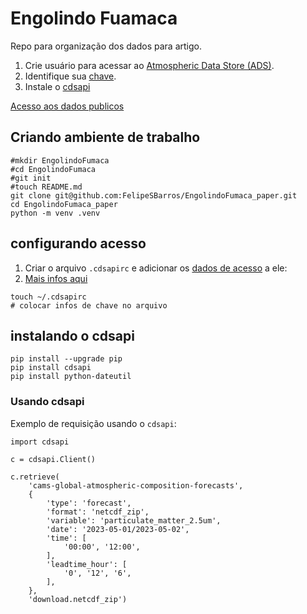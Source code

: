 # Engolindo Fuamaca

Repo para organização dos dados para artigo.

1. Crie usuário para acessar ao [Atmospheric Data Store (ADS)](https://ads.atmosphere.copernicus.eu/#!/home). 
2. Identifique sua [chave](https://api.ecmwf.int/v1/key/).
3. Instale o [cdsapi](#instalando-o-cdsapi)

[Acesso aos dados publicos](https://confluence.ecmwf.int/display/WEBAPI/Access+ECMWF+Public+Datasets)

## Criando ambiente de trabalho

```commandline
#mkdir EngolindoFumaca
#cd EngolindoFumaca
#git init
#touch README.md
git clone git@github.com:FelipeSBarros/EngolindoFumaca_paper.git
cd EngolindoFumaca_paper
python -m venv .venv
```

## configurando acesso

1. Criar o arquivo `.cdsapirc` e adicionar os [dados de acesso](https://ads.atmosphere.copernicus.eu/api-how-to) a ele:
2. [Mais infos aqui](https://confluence.ecmwf.int/display/WEBAPI/Access+ECMWF+Public+Datasets)

```commandline
touch ~/.cdsapirc
# colocar infos de chave no arquivo
```

## instalando o cdsapi

```commandline
pip install --upgrade pip
pip install cdsapi 
pip install python-dateutil
```

### Usando cdsapi

Exemplo de requisição usando o `cdsapi`:

```commandline
import cdsapi

c = cdsapi.Client()

c.retrieve(
    'cams-global-atmospheric-composition-forecasts',
    {
        'type': 'forecast',
        'format': 'netcdf_zip',
        'variable': 'particulate_matter_2.5um',
        'date': '2023-05-01/2023-05-02',
        'time': [
            '00:00', '12:00',
        ],
        'leadtime_hour': [
            '0', '12', '6',
        ],
    },
    'download.netcdf_zip')
```
